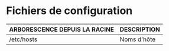 # Fichiers de configuration

|ARBORESCENCE DEPUIS LA RACINE|DESCRIPTION|
|:--|:--|
|/etc/hosts|Noms d'hôte|
